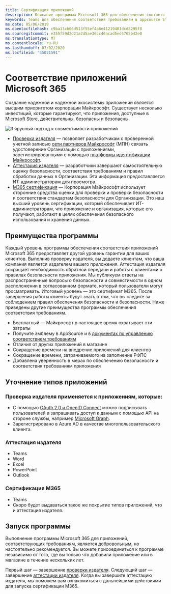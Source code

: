 ```yaml
---
title: Сертификация приложений
description: Описание программы Microsoft 365 для обеспечения соответствия приложений из Store Apps
keywords: Teams для обеспечения соответствия требованиям в appsource Store App Partner Center
ms.date: 05/06/2019
ms.openlocfilehash: c9ba13cb06d513f55ef4a6e41219401dcd8295f8
ms.sourcegitcommit: e355f59d2d21a2d5ae36cc46acad5ed4765b42e0
ms.translationtype: MT
ms.contentlocale: ru-RU
ms.lasthandoff: 07/02/2020
ms.locfileid: "45021591"
---
```

# <a name="microsoft-365-app-compliance"></a>Соответствие приложений Microsoft 365 

Создание надежной и надежной экосистемы приложений является высшим приоритетом корпорации Майкрософт. Существует несколько инвестиций, которые гарантируют, что приложения, доступные в Microsoft Store, действительны, безопасны и безопасны. 

  ![3 ярусный подход к совместимости приложений](../../../../assets/images/3TierImage.png) 

-   [Проверка издателя](https://docs.microsoft.com/azure/active-directory/develop/publisher-verification-overview) — позволяет разработчикам с проверенной учетной записью [сети партнеров Майкрософт](https://partner.microsoft.com/membership) (МПН) связать удостоверение Организации с приложениями, зарегистрированными с помощью [платформы идентификации Майкрософт](https://docs.microsoft.com/azure/active-directory/develop/).
-   [Аттестация издателя](https://docs.microsoft.com/microsoft-365-app-certification/docs/enterprise-app-attestation-guide) — разработчики завершают самостоятельную оценку безопасности, соответствия требованиям и правил обработки данных в Организации. Эта информация предоставляется ИТ-администраторам для просмотра. 
-   [M365 сертификация](https://docs.microsoft.com/microsoft-365-app-certification/docs/enterprise-app-certification-guide) — Корпорация Майкрософт использует сторонние средства оценки для проверки и проверки безопасности и соответствия стандартам безопасности для Организации. Это наш высший уровень сертификации, который обеспечивает ИТ-администраторам, что приложение и организация, которые его получают, работают в целях обеспечения безопасного использования и хранения данных.


## <a name="program-benefits"></a>Преимущества программы

Каждый уровень программы обеспечения соответствия приложений Microsoft 365 предоставляет другой уровень гарантии для ваших клиентов. Выполнив проверку издателя, вы додаете клиентам, что ваша компания является издателем вашего приложения. Аттестация издателя сокращает необходимость обратной передачи и работы с клиентами о правилах безопасности приложения. Мы публикуем ответы на распространенные вопросы о безопасности и совместимости в одном расположении в согласованном формате, который пользователи могут просматривать. Итоговый уровень — это сертификат M365. После завершения работы клиенты будут знать о том, что вы следите за соблюдением правил обеспечения безопасности и безопасности. Ниже приведены другие преимущества программы обеспечения соответствия требованиям.
-   Бесплатный — Майкрософт в настоящее время охватывает эти затраты
-   Получите эмблему в AppSource и в [документах по управлению соответствием требованиям](https://docs.microsoft.com/microsoft-365-app-certification/teams/teams-apps)
-   Отличия от других приложений в магазине
-   Сокращение времени на внедрение приложений для клиентов
-   Сокращение времени, затрачиваемого на заполнение РФПС
-   Добавлена уверенность в мерах по обеспечению безопасности и соответствия требованиям приложения

## <a name="qualifying-application-types"></a>Уточнение типов приложений 
### <a name="publisher-verification-applies-to-apps-which"></a>Проверка издателя применяется к приложениям, которые: 
- С помощью [OAuth 2,0 и OpenID Connect](https://docs.microsoft.com/azure/active-directory/develop/active-directory-v2-protocols) можно подписывать пользователей и запрашивать доступ к данным с помощью API на стороне службы, например [Microsoft Graph](https://developer.microsoft.com/graph/). 
- Зарегистрировано в Azure AD в качестве многопользовательского клиента. 

### <a name="publisher-attestation"></a>Аттестация издателя
-   Teams
-   Word
-   Excel
-   PowerPoint
-   Outlook

### <a name="m365-certification"></a>Сертификация M365
-   Teams
-   Скоро будет выдаваться такое же покрытие типов приложений, что и аттестация издателя.

## <a name="how-to-start-the-program"></a>Запуск программы

Выполнение программы Microsoft 365 для приложений, соответствующих требованиям, является добровольным, но настоятельно рекомендуется. Вы можете присоединиться к программе независимо от того, где вы только что добавили приложение или в магазине в течение нескольких лет. 

Первый шаг — завершение [проверки издателя](https://docs.microsoft.com/azure/active-directory/develop/publisher-verification-overview). Следующий шаг — завершение [аттестации издателя](https://docs.microsoft.com/microsoft-365-app-certification/docs/attestation). Когда вы завершите аттестацию издателя, мы поможем вам ознакомиться с дальнейшими действиями для запуска сертификации M365.
